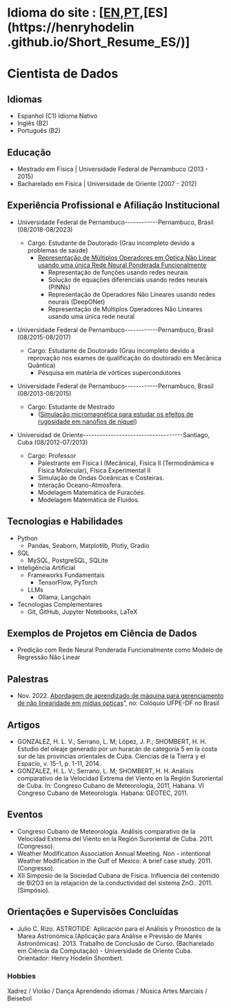 
# Idioma do site : \[[EN](https://henryhodelin.github.io/Short_Resume_EN/),[PT](https://henryhodelin.github.io/Short_Resume_PT/),[ES](https://henryhodelin .github.io/Short_Resume_ES/)\]

# Cientista de Dados

## Idiomas

- Espanhol (C1) Idioma Nativo
- Inglês (B2)
- Português (B2)

## Educação 
- Mestrado em Física | Universidade Federal de Pernambuco (2013 - 2015)
- Bacharelado em Física | Universidade de Oriente (2007 - 2012)

## Experiência Profissional e Afiliação Institucional

- Universidade Federal de Pernambuco------------Pernambuco, Brasil (08/2018-08/2023) 
  - Cargo: Estudante de Doutorado (Grau incompleto devido a problemas de saúde)
     - [Representação de Múltiplos Operadores em Óptica Não Linear usando uma única Rede Neural Ponderada Funcionalmente](https://www.youtube.com/watch?v=WtNqO2yZN9Y&t=3341s)
        - Representação de funções usando redes neurais
        - Solução de equações diferenciais usando redes neurais (PINNs)
        - Representação de Operadores Não Lineares usando redes neurais (DeepONet)
        - Representação de Múltiplos Operadores Não Lineares usando uma única rede neural  

- Universidade Federal de Pernambuco------------Pernambuco, Brasil (08/2015-08/2017) 
  - Cargo: Estudante de Doutorado (Grau incompleto devido a reprovação nos exames de qualificação do doutorado em Mecânica Quântica)
     - Pesquisa em matéria de vórtices supercondutores

- Universidade Federal de Pernambuco------------Pernambuco, Brasil (08/2013-08/2015) 
  - Cargo: Estudante de Mestrado
    -  ([Simulação micromagnética para estudar os efeitos de rugosidade em nanofios de níquel](https://repositorio.ufpe.br/bitstream/123456789/17699/1/Dissertacao-Version-Final.pdf))

    
- Universidad de Oriente------------------------------------Santiago, Cuba (08/2012-07/2013)
  - Cargo: Professor
    - Palestrante em Física I (Mecânica), Física II (Termodinâmica e Física Molecular), Física Experimental II
    - Simulação de Ondas Oceânicas e Costeiras.
    - Interação Oceano-Atmosfera.
    - Modelagem Matemática de Furacões.
    - Modelagem Matemática de Fluidos.
   
## Tecnologias e Habilidades
- Python
  - Pandas, Seaborn, Matplotlib, Plotly, Gradio  
- SQL
  - MySQL, PostgreSQL, SQLite 
- Inteligência Artificial
  - Frameworks Fundamentais 
    - TensorFlow, PyTorch  
  - LLMs
    - Ollama, Langchain
- Tecnologias Complementares
  - Git, GitHub, Jupyter Notebooks, LaTeX   

## Exemplos de Projetos em Ciência de Dados
- Predição com Rede Neural Ponderada Funcionalmente como Modelo de Regressão Não Linear

## Palestras

- Nov. 2022. [Abordagem de aprendizado de máquina para gerenciamento de não linearidade em mídias ópticas](https://www.youtube.com/watch?v=WtNqO2yZN9Y&t=3341s)”, no: Colóquio UFPE-DF no Brasil 


## Artigos

- GONZALEZ, H. L. V.; Serrano, L. M; López, J. P.;
SHOMBERT, H. H. Estudio del oleaje generado por un
huracán de categoría 5 en la costa sur de las provincias
orientales de Cuba. Ciencias de la Tierra y el Espacio, v.
15-1, p. 1-11, 2014.
- GONZALEZ, H. L. V.; Serrano, L. M; SHOMBERT, H. H.
Análisis comparativo de la Velocidad Extrema del Viento en
la Región Suroriental de Cuba. In: Congreso Cubano de
Meteorología, 2011, Habana. VI Congreso Cubano de
Meteorología. Habana: GEOTEC, 2011.

## Eventos 

- Congreso Cubano de Meteorología. Análisis comparativo de
la Velocidad Extrema del Viento en la Región Suroriental de
Cuba. 2011.(Congresso).
- Weather Modification Association Annual Meeting. Non -
intentional Weather Modification in the Gulf of Mexico: A
brief case study. 2011. (Congresso).
- XII Simposio de la Sociedad Cubana de Física. Influencia del
contenido de Bi2O3 en la relajación de la conductividad
del sistema ZnO.. 2011. (Simpósio).

## Orientações e Supervisões Concluídas

- Julio C. Rizo. ASTROTIDE: Aplicación para el Análisis y
Pronóstico de la Marea Astronómica.(Aplicação para Análise e
Previsão de Marés Astronômicas). 2013. Trabalho de Conclusão de Curso. (Bacharelado em Ciência da Computação) - Universidade de Oriente Cuba.
Orientador: Henry Hodelin Shombert.

### Hobbies

Xadrez / Violão / Dança
Aprendendo idiomas / Música
Artes Marciais / Beisebol
